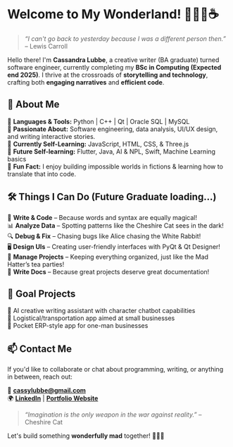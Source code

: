 # Welcome to My Wonderland! 👩‍💻📖☕

> *“I can't go back to yesterday because I was a different person then.”* – Lewis Carroll

Hello there! I'm **Cassandra Lubbe**, a creative writer (BA graduate) turned software engineer, currently completing my **BSc in Computing (Expected end 2025)**. I thrive at the crossroads of **storytelling and technology**, crafting both **engaging narratives** and **efficient code**.

## 🚀 About Me  
🔹 **Languages & Tools:** Python | C++ | Qt | Oracle SQL | MySQL   
🔹 **Passionate About:** Software engineering, data analysis, UI/UX design, and writing interactive stories.  
🔹 **Currently Self-Learning:** JavaScript, HTML, CSS, & Three.js   
🔹 **Future Self-learning:** Flutter, Java, AI & NPL, Swift, Machine Learning basics  
🔹 **Fun Fact:** I enjoy building impossible worlds in fictions & learning how to translate that into code. 

## 🛠️ Things I Can Do (Future Graduate loading...)
🎩 **Write & Code** – Because words and syntax are equally magical!  
📊 **Analyze Data** – Spotting patterns like the Cheshire Cat sees in the dark!  
🔍 **Debug & Fix** – Chasing bugs like Alice chasing the White Rabbit!  
🖥️ **Design UIs** – Creating user-friendly interfaces with PyQt & Qt Designer!  
📂 **Manage Projects** – Keeping everything organized, just like the Mad Hatter’s tea parties!  
📜 **Write Docs** – Because great projects deserve great documentation!  

## 📂 Goal Projects
🐰 AI creative writing assistant with character chatbot capabilities  
🐰 Logistical/transportation app aimed at small businesses  
🐰 Pocket ERP-style app for one-man businesses  

## 📫 Contact Me
If you'd like to collaborate or chat about programming, writing, or anything in between, reach out:

📧 **cassylubbe@gmail.com**  
🌍 **[LinkedIn](https://www.linkedin.com/in/cassandra-lubbe-8b9765139/)** | **[Portfolio Website](https://cassandralubbe.github.io)** 

> *“Imagination is the only weapon in the war against reality.”* – Cheshire Cat

Let's build something **wonderfully mad** together! 🎩🐰✨
